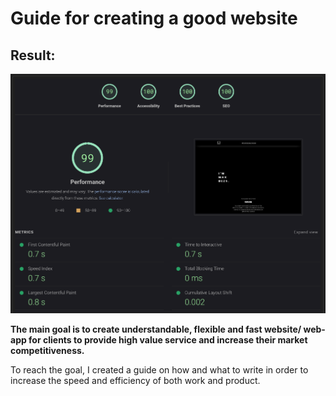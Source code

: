 
# Guide for creating a good website

## Result:

![picture alt](https://raw.githubusercontent.com/maxbezs/max-bezs-guide/master/matrics.png?token=GHSAT0AAAAAAB44CYBEC6XDI5RT6UVNXH3UY633JXQ "all 4 Google matrics 100")

__The main goal is to create understandable, flexible and fast website/ web-app for clients to provide high value service and increase their market competitiveness.__

To reach the goal, I created a guide on how and what to write in order to increase the speed and efficiency of both work and product.
